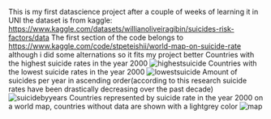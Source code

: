 This is my first datascience project after a couple of weeks of learning it in UNI the dataset is from kaggle: https://www.kaggle.com/datasets/willianoliveiragibin/suicides-risk-factors/data
The first section of the code belongs to https://www.kaggle.com/code/stpeteishii/world-map-on-suicide-rate although i did some alternations so it fits my project better
Countries with the highest suicide rates in the year 2000
![highestsuicide](https://github.com/godoistvan/suicidedata/assets/58178031/fa376ac1-b976-4f02-9bf9-4546d3cc482f)
Countries with the lowest suicide rates in the year 2000
![lowestsuicide](https://github.com/godoistvan/suicidedata/assets/58178031/94b5fdd8-3429-4c27-84e8-da7820b99e10)
Amount of suicides per year in ascending order(according to this research suicide rates have been drastically decreasing over the past decade)
![suicidebyyears](https://github.com/godoistvan/suicidedata/assets/58178031/8a31b3cd-c3cb-4c14-b036-5b4d12bfd4cd)
Countries represented by suicide rate in the year 2000 on a world map, countries without data are shown with a lightgrey color
![map](https://github.com/godoistvan/suicidedata/assets/58178031/cda64c72-10ea-4227-b819-9f1c6a9b7b43) 

